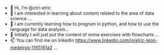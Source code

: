 - 👋 Hi, I’m @ctrl-elric
- 👀 I am interested in learning about content related to the area of data science ...
- 🌱 I am currently learning how to program in python, and how to use the language for data analysis...
- 💞️ Initially I will just put the content of some exercises with flowcharts ...
- 📫 You can find me on linkedin https://www.linkedin.com/in/elric-leon-medeiros-1165161a2 ...

<!---
ctrl-elric/ctrl-elric is a ✨ special ✨ repository because its `README.md` (this file) appears on your GitHub profile.
You can click the Preview link to take a look at your changes.
--->
